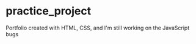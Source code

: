 # practice_project

Portfolio created with HTML, CSS, and I'm still working on the JavaScript bugs


